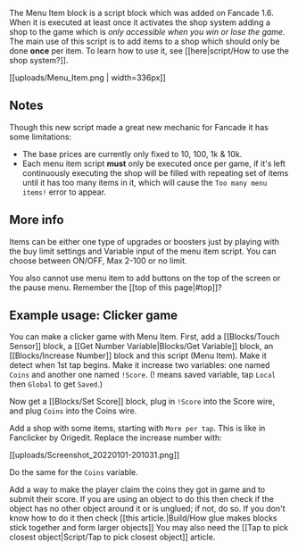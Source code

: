 The Menu Item block is a script block which was added on Fancade 1.6. When it is  executed at least once it activates the shop system adding a shop to the game which is *only accessible when you win or lose the game.* The main use of this script is to add items to a shop which should only be done **once** per item. To learn how to use it, see [[here|script/How to use the shop system?]].

[[uploads/Menu_Item.png | width=336px]]

## Notes
Though this new script made a great new mechanic for Fancade it has some limitations:
* The base prices are currently only fixed to 10, 100, 1k & 10k.
* Each menu item script **must** only be executed once per game, if it's left continuously executing the shop will be filled with repeating set of items until it has too many items in it, which will cause the `Too many menu items!` error to appear.

## More info
Items can be either one type of upgrades or boosters just by playing with the buy limit settings and Variable input of the menu item script. You can choose between ON/OFF, Max 2-100 or no limit.

You also cannot use menu item to add buttons on the top of the screen or the pause menu. Remember the [[top of this page|#top]]?

## Example usage: Clicker game
You can make a clicker game with Menu Item. First, add a [[Blocks/Touch Sensor]] block, a [[Get Number Variable|Blocks/Get Variable]] block, an [[Blocks/Increase Number]] block and this script (Menu Item). Make it detect when 1st tap begins. Make it increase two variables: one named `Coins` and another one named `!Score`. (! means saved variable, tap `Local` then `Global` to get `Saved`.)

Now get a [[Blocks/Set Score]] block, plug in `!Score` into the Score wire, and plug `Coins` into the Coins wire.

Add a shop with some items, starting with `More per tap`. This is like in Fanclicker by Origedit. Replace the increase number with:

[[uploads/Screenshot_20220101-201031.png]]

Do the same for the `Coins` variable.

Add a way to make the player claim the coins they got in game and to submit their score. If you are using an object to do this then check if the object has no other object around it or is unglued; if not, do so. If you don't know how to do it then check [[this article.|Build/How glue makes blocks stick together and form larger objects]] You may also need the [[Tap to pick closest object|Script/Tap to pick closest object]] article.